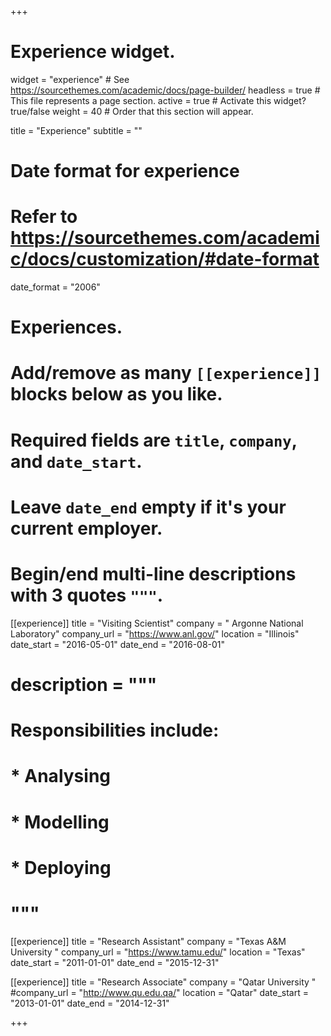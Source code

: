 +++
# Experience widget.
widget = "experience"  # See https://sourcethemes.com/academic/docs/page-builder/
headless = true  # This file represents a page section.
active = true  # Activate this widget? true/false
weight = 40  # Order that this section will appear.

title = "Experience"
subtitle = ""

# Date format for experience
#   Refer to https://sourcethemes.com/academic/docs/customization/#date-format
date_format = "2006"

# Experiences.
#   Add/remove as many `[[experience]]` blocks below as you like.
#   Required fields are `title`, `company`, and `date_start`.
#   Leave `date_end` empty if it's your current employer.
#   Begin/end multi-line descriptions with 3 quotes `"""`.

[[experience]]
  title = "Visiting Scientist"
  company = " Argonne National Laboratory"
  company_url = "https://www.anl.gov/"
  location = "Illinois"
  date_start = "2016-05-01"
  date_end = "2016-08-01"
 # description = """
 # Responsibilities include:
 # * Analysing
 # * Modelling
 # * Deploying
 # """

[[experience]]
  title = "Research Assistant"
  company = "Texas A&M University "
  company_url = "https://www.tamu.edu/"
  location = "Texas"
  date_start = "2011-01-01"
  date_end = "2015-12-31"


[[experience]]
  title = "Research Associate"
  company = "Qatar University "
  #company_url = "http://www.qu.edu.qa/"
  location = "Qatar"
  date_start = "2013-01-01"
  date_end = "2014-12-31"


+++
